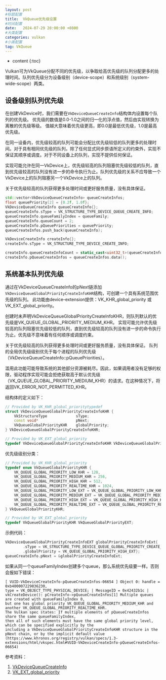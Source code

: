 ```yaml
---
layout: post
#标题配置
title:  VkQueue优先级设置
#时间配置
date:   2024-07-29 20:00:00 +0800
#大类配置
categories: vulkan
#小类配置
tag: VkQueue
---
```


* content
{:toc}


Vulkan可为VkQueue分配不同的优先级，以争取给高优先级的队列分配更多的处理时间。队列优先级分为设备级别（device-scope）和系统级别（system-wide-scope）两类。

## 设备级别队列优先级

在创建VkDevice时，我们需要在`VkDeviceQueueCreateInfo`结构体内设置每个队列的优先级。
优先级的数值是0.0-1.0之间的归一化的浮点值，然后由实现转换为离散的优先级等级。
值越大意味着优先级更高，即0.0是最低优先级，1.0是最高优先级。

在同一设备内，优先级较高的队列可能会分配比优先级较低的队列更多的处理时间。对于具有相同优先级的队列，除了任何显式同步原语所定义的约束外，实现不保证其顺序或调度。对于不同设备上的队列，实现不提供任何保证。

实现可能允许在同一VkDevice上，优先级较高的队列阻塞优先级较低的队列，直到优先级较高的队列没有进一步的命令执行为止。队列优先级的关系不应导致一个VkDevice上的队列阻塞另一个VkDevice上的队列。

关于优先级较高的队列获得更多处理时间或更好服务质量，没有具体保证。

```cpp
std::vector<VkDeviceQueueCreateInfo> queueCreateInfos;
float queuePriority[2] = {0.2f, 1.0f};
VkDeviceQueueCreateInfo queueCreateInfo{};
queueCreateInfo.sType = VK_STRUCTURE_TYPE_DEVICE_QUEUE_CREATE_INFO;
queueCreateInfo.queueFamilyIndex = queueFamily;
queueCreateInfo.queueCount = 2;
queueCreateInfo.pQueuePriorities = queuePriority;
queueCreateInfos.push_back(queueCreateInfo);

VkDeviceCreateInfo createInfo{};
createInfo.sType = VK_STRUCTURE_TYPE_DEVICE_CREATE_INFO;

createInfo.queueCreateInfoCount = static_cast<uint32_t>(queueCreateInfos.size());
createInfo.pQueueCreateInfos = queueCreateInfos.data();
```

## 系统基本队列优先级

通过在VkDeviceQueueCreateInfo的pNext链添加`VkDeviceQueueGlobalPriorityCreateInfoKHR`结构，可创建一个具有系统范围优先级的队列。
此功能由device-extension提供：VK_KHR_global_priority 或 VK_EXT_global_priority。

创建时未声明VkDeviceQueueGlobalPriorityCreateInfoKHR，则队列默认的优先级是VK_QUEUE_GLOBAL_PRIORITY_MEDIUM_KHR。
实现可能允许优先级较高的队列阻塞优先级较低的队列，直到优先级较高的队列没有进一步的命令执行为止。优先级不意味着有任何顺序或调度约束。

关于优先级较高的队列获得更多处理时间或更好服务质量，没有具体保证。
队列的全局优先级级别优先于每个进程的队列优先级（VkDeviceQueueCreateInfo::pQueuePriorities）。

滥用此功能可能导致系统的其他部分资源被耗尽。因此，如果调用者没有足够的权限，驱动程序实现可能会拒绝获取高于默认优先级（VK_QUEUE_GLOBAL_PRIORITY_MEDIUM_KHR）的请求。在这种情况下，将返回VK_ERROR_NOT_PERMITTED_KHR。

结构体的定义如下：

```cpp
// Provided by VK_KHR_global_prioritytypedef 
struct VkDeviceQueueGlobalPriorityCreateInfoKHR {
    VkStructureType             sType;
    const void*                 pNext;
    VkQueueGlobalPriorityKHR    globalPriority;
} VkDeviceQueueGlobalPriorityCreateInfoKHR;

// Provided by VK_EXT_global_priority
typedef VkDeviceQueueGlobalPriorityCreateInfoKHR VkDeviceQueueGlobalPriorityCreateInfoEXT;
```

优先级级别分类：

```cpp
// Provided by VK_KHR_global_priority
typedef enum VkQueueGlobalPriorityKHR {
    VK_QUEUE_GLOBAL_PRIORITY_LOW_KHR = 128,
    VK_QUEUE_GLOBAL_PRIORITY_MEDIUM_KHR = 256,
    VK_QUEUE_GLOBAL_PRIORITY_HIGH_KHR = 512,
    VK_QUEUE_GLOBAL_PRIORITY_REALTIME_KHR = 1024,
    VK_QUEUE_GLOBAL_PRIORITY_LOW_EXT = VK_QUEUE_GLOBAL_PRIORITY_LOW_KHR,
    VK_QUEUE_GLOBAL_PRIORITY_MEDIUM_EXT = VK_QUEUE_GLOBAL_PRIORITY_MEDIUM_KHR,
    VK_QUEUE_GLOBAL_PRIORITY_HIGH_EXT = VK_QUEUE_GLOBAL_PRIORITY_HIGH_KHR,
    VK_QUEUE_GLOBAL_PRIORITY_REALTIME_EXT = VK_QUEUE_GLOBAL_PRIORITY_REALTIME_KHR,
} VkQueueGlobalPriorityKHR;

// Provided by VK_EXT_global_priority
typedef VkQueueGlobalPriorityKHR VkQueueGlobalPriorityEXT;
```

示例代码：

```cpp
VkDeviceQueueGlobalPriorityCreateInfoEXT globalPriorityCreateInfoExt{
        .sType = VK_STRUCTURE_TYPE_DEVICE_QUEUE_GLOBAL_PRIORITY_CREATE_INFO_EXT,
        .globalPriority = VK_QUEUE_GLOBAL_PRIORITY_HIGH_EXT};
queueCreateInfo.pNext = &globalPriorityCreateInfoExt;
```

如果从同一个queueFamilyIndex创建多个queue，那么系统优先级要一样。否则会报如下错误：

```
[ VUID-VkDeviceCreateInfo-pQueueCreateInfos-06654 ] Object 0: handle = 0xb400007229836230,
type = VK_OBJECT_TYPE_PHYSICAL_DEVICE; | MessageID = 0x42432b1c |
vkCreateDevice(): pCreateInfo->pQueueCreateInfos[1] Multiple queues are created with queueFamilyIndex 0,
but one has global priority VK_QUEUE_GLOBAL_PRIORITY_MEDIUM_KHR and another VK_QUEUE_GLOBAL_PRIORITY_REALTIME_KHR.
The Vulkan spec states: If multiple elements of pQueueCreateInfos share the same queueFamilyIndex,
then all of such elements must have the same global priority level, which can be specified explicitly by the
including a VkDeviceQueueGlobalPriorityCreateInfoKHR structure in the pNext chain, or by the implicit default value
(https://www.khronos.org/registry/vulkan/specs/1.3-extensions/html/vkspec.html#VUID-VkDeviceCreateInfo-pQueueCreateInfos-06654)
```

参考资料：
1. [VkDeviceQueueCreateInfo](https://registry.khronos.org/vulkan/specs/1.3-extensions/html/vkspec.html#VkDeviceQueueCreateInfo)
2. [VK_EXT_global_priority](https://registry.khronos.org/vulkan/specs/1.3-extensions/man/html/VK_EXT_global_priority.html)
